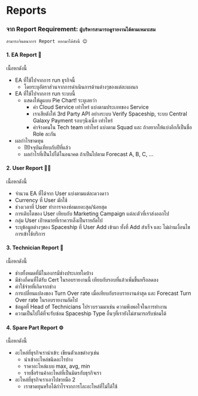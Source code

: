 # Reports

### จาก Report Requirement: `ผู้บริหารสามารถดูรายงานได้ตามเหมาะสม`

    สามารถจินตนาการ Report ออกมาได้ดังนี้ 😊

#### 1. EA Report 💸
เนื้อหาดังนี้
- EA ที่ใช้ไปจากการ run ธุรกิจนี้
    - โดยระบุอัตราส่วนจากการดำเนินการด้านต่างๆของแต่ละแผนก 
- EA ที่ใช้ไปจากการ run ระบบนี้
    - แสดงให้ดูแบบ Pie Chart! ระบุเลยว่า 
        - ค่า Cloud Service เท่าไหร่ แบ่งตามประเภทของ Service
        - เราเสียตังให้ 3rd Party API อย่างระบบ Verify Spaceship, ระบบ Central Galaxy Payment รอบๆนึงเนี่ย เท่าไหร่
        - ค่าจ้างคนใน Tech team เท่าไหร่ แบ่งตาม Squad และ ถ้าอยากให้แบ่งอีกก็เป็นชื่อ Role ละกัน
- ผลกำไรขาดทุน 
    - ปีปัจจุบันเทียบกับปีที่แล้ว
    - ผลกำไรที่เป็นไปได้ในอนาคต ถ้าเป็นไปตาม Forecast A, B, C, ...

#### 2. User Report 🤷‍♂️
เนื้อหาดังนี้
- จำนวน EA ที่ได้จาก User แบ่งตามแต่ละดวงดาว
- Currency ที่ User มักใช้
- ช่วงเวลาที่ User ทำการจองซ่อมเยอะสุด/น้อยสุด
- การเติบโตของ User เทียบกับ Marketing Campaign แต่ละตัวที่เราส่งออกไป
- กลุ่ม User เป้าหมายที่เราควรเล็งเป็นรายถัดไป
- ระบุข้อมูลต่างๆของ Spaceship ที่ User Add เข้ามา ทั้งที่ Add สำเร็จ และ ไม่ผ่านเงื่อนไขการเข้าใช้บริการ

#### 3. Technician Report 🔧
เนื้อหาดังนี้
- ช่างทั้งหมดที่มีในองกรมีช่างประเภทใดบ้าง
- มีช่างกี่คนที่ได้รับ Cert ในรอบรายงานนี้ เทียบกับรอบที่แล้วเพิ่มขึ้นหรือลดลง
- ค่าใช้จ่ายที่เกิดจากช่าง
- การเปลี่ยนแปลงของ Turn Over rate เมื่อเทียบกับรอบรายงานล่าสุด และ Forecast Turn Over rate ในรอบรายงานถัดไป
- ข้อมูลที่ Head of Technicians ไปรวบรวมมาเช่น ความพึงพอใจในการทำงาน
- ความเป็นไปได้ที่จะรับซ่อม Spaceship Type อื่นๆที่เรายังไม่สามารถรับซ่อมได้

#### 4. Spare Part Report ⚙️
เนื้อหาดังนี้
- อะไหล่ที่ธุรกิจเรานำเข้า: เขียนตัวเลขต่างๆเช่น
    - นำเข้าอะไหล่ชนิดอะไรบ้าง 
    - ราคาอะไหล่แบบ max, avg, min
    - รายชื่อร้านค้าอะไหล่ที่เป็นมิตรกับธุรกิจเรา
- อะไหล่ที่ธุรกิจเราเอาไปขายมือ 2
    - เราขาดทุนหรือได้กำไรจากการโละอะไหล่ที่ไม่ได้ใช้
